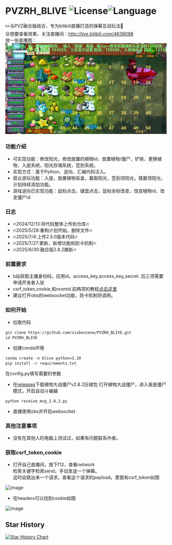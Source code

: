 # PVZRH_BLIVE ![License](https://img.shields.io/badge/license-GPL-yellow)![Language](https://img.shields.io/badge/language-Python-brightgreen) 
✏️与PVZ融合版结合，专为bilibili直播打造的弹幕互动玩法🥳  
😜想要查看效果，关注直播间：http://live.bilibili.com/4638098  
放一张直播图：![Screenshot 2024-12-14 17-28-43](./image/Screenshot_2025-08-30_16-22-08.png)

### 功能介绍
- 可实现功能：修改阳光，修改放置的植物id，放置植物/僵尸，铲除、更换植物，入座系统，阳光存储系统，签到系统。
- 实现方式：基于Python、逆向、汇编代码注入。
- 观众游玩功能：入座，放置植物盲盒，赢取阳光，签到领阳光，猜赢领阳光，计划持续添加功能。
- 游戏逆向已实现功能：鼠标点击，键盘点击，鼠标坐标改变，改变植物id，改变僵尸id
### 日志
- 🔥2024/12/13:将代码整体上传到仓库🔥
- 🔥2025/5/28:重构计划开始，删除文件🔥
- 🔥2025/7/4:上传2.5.0版本代码🔥
- 🔥2025/7/27:更新，新增功能和防卡机制🔥
- 🔥2025/8/30:融合版2.8.2跟新🔥

### 前置要求
- b站获取主播身份码，应用id，access_key,access_key_secret. 后三项需要申请开发者入驻
- csrf_token,cookie,和roomid.前两项的教程[点击这里](https://github.com/sixbenzene/PVZRH_BLIVE?tab=readme-ov-file#%E8%8E%B7%E5%8F%96csrf_tokencookie)
- 建议打开obs的websocket功能，防卡机制将调用。
### 如何开始
- 拉取代码
```
git clone https://github.com/sixbenzene/PVZRH_BLIVE.git
cd PVZRH_BLIVE
```
- 创建conda环境
```
conda create -n blive python=3.10
pip install -r requirements.txt
```
在config.py填写需要的参数
- 在[releases](https://github.com/sixbenzene/PVZRH_BLIVE/releases/tag/pvzRH)下载植物大战僵尸v2.8.2压缩包
打开植物大战僵尸，进入我是僵尸模式，开启自动斗蛐蛐
```
python receive_msg_2.8.2.py
```
- 直播使用obs并开启websocket

### 其他注意事项
- 没有在其他人的电脑上测试过，如果有问题联系作者。

### 获取csrf_token,cookie
- 打开自己直播间，按下f12，查看network  
  检索关键字检索send。手动发送一个弹幕。  
  这时会跳出来一个请求，查看这个请求的payload。里面有csrf_token如图
  
![image](https://github.com/user-attachments/assets/19ad5024-4877-4d26-ae4b-1f07012c949b)
- 在headers可以找到cookie如图

![image](https://github.com/user-attachments/assets/d1cd8190-f0e2-4a73-92e2-35efc9799f0a)

## Star History

[![Star History Chart](https://api.star-history.com/svg?repos=sixbenzene/PVZRH_BLIVE&type=Date)](https://star-history.com/#sixbenzene/PVZRH_BLIVE&Date)





















